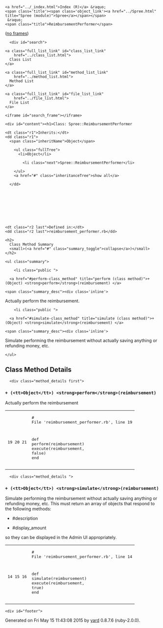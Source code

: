 <!DOCTYPE html PUBLIC "-//W3C//DTD XHTML 1.0 Transitional//EN"
  "http://www.w3.org/TR/xhtml1/DTD/xhtml1-transitional.dtd">
<html xmlns="http://www.w3.org/1999/xhtml" xml:lang="en" lang="en">
  <head>
    <meta http-equiv="Content-Type" content="text/html; charset=utf-8" />
<title>
  Class: Spree::ReimbursementPerformer
  
    &mdash; Documentation by YARD 0.8.7.6
  
</title>

  <link rel="stylesheet" href="../css/style.css" type="text/css" charset="utf-8" />

  <link rel="stylesheet" href="../css/common.css" type="text/css" charset="utf-8" />

<script type="text/javascript" charset="utf-8">
  hasFrames = window.top.frames.main ? true : false;
  relpath = '../';
  framesUrl = "../frames.html#!Spree/ReimbursementPerformer.html";
</script>


  <script type="text/javascript" charset="utf-8" src="../js/jquery.js"></script>

  <script type="text/javascript" charset="utf-8" src="../js/app.js"></script>


  </head>
  <body>
    <div id="header">
      <div id="menu">
  
    <a href="../_index.html">Index (R)</a> &raquo;
    <span class='title'><span class='object_link'><a href="../Spree.html" title="Spree (module)">Spree</a></span></span>
     &raquo; 
    <span class="title">ReimbursementPerformer</span>
  

  <div class="noframes"><span class="title">(</span><a href="." target="_top">no frames</a><span class="title">)</span></div>
</div>

      <div id="search">
  
    <a class="full_list_link" id="class_list_link"
        href="../class_list.html">
      Class List
    </a>
  
    <a class="full_list_link" id="method_list_link"
        href="../method_list.html">
      Method List
    </a>
  
    <a class="full_list_link" id="file_list_link"
        href="../file_list.html">
      File List
    </a>
  
</div>
      <div class="clear"></div>
    </div>

    <iframe id="search_frame"></iframe>

    <div id="content"><h1>Class: Spree::ReimbursementPerformer
  
  
  
</h1>

<dl class="box">
  
    <dt class="r1">Inherits:</dt>
    <dd class="r1">
      <span class="inheritName">Object</span>
      
        <ul class="fullTree">
          <li>Object</li>
          
            <li class="next">Spree::ReimbursementPerformer</li>
          
        </ul>
        <a href="#" class="inheritanceTree">show all</a>
      
      </dd>
    
  
  
    
  
    
  
  
  
    <dt class="r2 last">Defined in:</dt>
    <dd class="r2 last">reimbursement_performer.rb</dd>
  
</dl>
<div class="clear"></div>








  
    <h2>
      Class Method Summary
      <small>(<a href="#" class="summary_toggle">collapse</a>)</small>
    </h2>

    <ul class="summary">
      
        <li class="public ">
  <span class="summary_signature">
    
      <a href="#perform-class_method" title="perform (class method)">+ (Object) <strong>perform</strong>(reimbursement) </a>
    

    
  </span>
  
  
  
  
  
  
  

  
    <span class="summary_desc"><div class='inline'>
<p>Actually perform the reimbursement.</p>
</div></span>
  
</li>

      
        <li class="public ">
  <span class="summary_signature">
    
      <a href="#simulate-class_method" title="simulate (class method)">+ (Object) <strong>simulate</strong>(reimbursement) </a>
    

    
  </span>
  
  
  
  
  
  
  

  
    <span class="summary_desc"><div class='inline'>
<p>Simulate performing the reimbursement without actually saving anything or
refunding money, etc.</p>
</div></span>
  
</li>

      
    </ul>
  



  <div id="class_method_details" class="method_details_list">
    <h2>Class Method Details</h2>

    
      <div class="method_details first">
  <h3 class="signature first" id="perform-class_method">
  
    + (<tt>Object</tt>) <strong>perform</strong>(reimbursement) 
  

  

  
</h3><div class="docstring">
  <div class="discussion">
    
<p>Actually perform the reimbursement</p>


  </div>
</div>
<div class="tags">
  

</div><table class="source_code">
  <tr>
    <td>
      <pre class="lines">


19
20
21</pre>
    </td>
    <td>
      <pre class="code"><span class="info file"># File 'reimbursement_performer.rb', line 19</span>

<span class='kw'>def</span> <span class='id identifier rubyid_perform'>perform</span><span class='lparen'>(</span><span class='id identifier rubyid_reimbursement'>reimbursement</span><span class='rparen'>)</span>
  <span class='id identifier rubyid_execute'>execute</span><span class='lparen'>(</span><span class='id identifier rubyid_reimbursement'>reimbursement</span><span class='comma'>,</span> <span class='kw'>false</span><span class='rparen'>)</span>
<span class='kw'>end</span></pre>
    </td>
  </tr>
</table>
</div>
    
      <div class="method_details ">
  <h3 class="signature " id="simulate-class_method">
  
    + (<tt>Object</tt>) <strong>simulate</strong>(reimbursement) 
  

  

  
</h3><div class="docstring">
  <div class="discussion">
    
<p>Simulate performing the reimbursement without actually saving anything or
refunding money, etc. This must return an array of objects that respond to
the following methods:</p>
<ul><li>
<p>#description</p>
</li><li>
<p>#display_amount</p>
</li></ul>

<p>so they can be displayed in the Admin UI appropriately.</p>


  </div>
</div>
<div class="tags">
  

</div><table class="source_code">
  <tr>
    <td>
      <pre class="lines">


14
15
16</pre>
    </td>
    <td>
      <pre class="code"><span class="info file"># File 'reimbursement_performer.rb', line 14</span>

<span class='kw'>def</span> <span class='id identifier rubyid_simulate'>simulate</span><span class='lparen'>(</span><span class='id identifier rubyid_reimbursement'>reimbursement</span><span class='rparen'>)</span>
  <span class='id identifier rubyid_execute'>execute</span><span class='lparen'>(</span><span class='id identifier rubyid_reimbursement'>reimbursement</span><span class='comma'>,</span> <span class='kw'>true</span><span class='rparen'>)</span>
<span class='kw'>end</span></pre>
    </td>
  </tr>
</table>
</div>
    
  </div>

</div>

    <div id="footer">
  Generated on Fri May 15 11:43:08 2015 by
  <a href="http://yardoc.org" title="Yay! A Ruby Documentation Tool" target="_parent">yard</a>
  0.8.7.6 (ruby-2.0.0).
</div>

  </body>
</html>